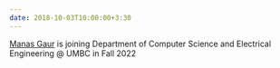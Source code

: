 ```yaml
---
date: 2018-10-03T10:00:00+3:30
---
```

[Manas Gaur](https://manasgaur.github.io) is joining Department of Computer Science and Electrical Engineering @ UMBC in Fall 2022      
